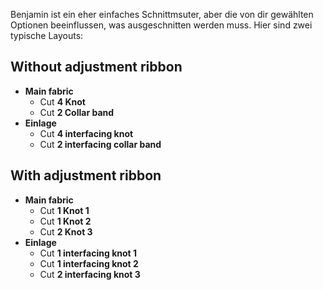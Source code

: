 Benjamin ist ein eher einfaches Schnittmsuter, aber die von dir gewählten Optionen beeinflussen, was ausgeschnitten werden muss. Hier sind zwei typische Layouts:

## Without adjustment ribbon

 - **Main fabric**
   - Cut **4 Knot**
   - Cut **2 Collar band**
 - **Einlage**
   - Cut **4 interfacing knot**
   - Cut **2 interfacing collar band**

## With adjustment ribbon

 - **Main fabric**
   - Cut **1 Knot 1**
   - Cut **1 Knot 2**
   - Cut **2 Knot 3**
 - **Einlage**
   - Cut **1 interfacing knot 1**
   - Cut **1 interfacing knot 2**
   - Cut **2 interfacing knot 3**

